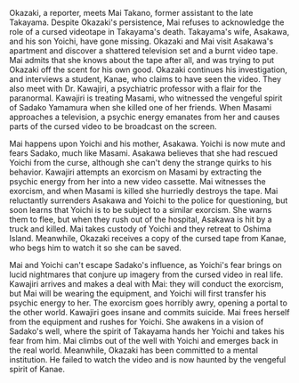 <!-- Ring 2 (1999) -->

Okazaki, a reporter, meets Mai Takano, former assistant to the late Takayama. Despite Okazaki's persistence, Mai refuses to acknowledge the role of a cursed videotape in Takayama's death. Takayama's wife, Asakawa, and his son Yoichi, have gone missing. Okazaki and Mai visit Asakawa's apartment and discover a shattered television set and a burnt video tape. Mai admits that she knows about the tape after all, and was trying to put Okazaki off the scent for his own good. Okazaki continues his investigation, and interviews a student, Kanae, who claims to have seen the video. They also meet with Dr. Kawajiri, a psychiatric professor with a flair for the paranormal. Kawajiri is treating Masami, who witnessed the vengeful spirit of Sadako Yamamura when she killed one of her friends. When Masami approaches a television, a psychic energy emanates from her and causes parts of the cursed video to be broadcast on the screen.

Mai happens upon Yoichi and his mother, Asakawa. Yoichi is now mute and fears Sadako, much like Masami. Asakawa believes that she had rescued Yoichi from the curse, although she can't deny the strange quirks to his behavior. Kawajiri attempts an exorcism on Masami by extracting the psychic energy from her into a new video cassette. Mai witnesses the exorcism, and when Masami is killed she hurriedly destroys the tape. Mai reluctantly surrenders Asakawa and Yoichi to the police for questioning, but soon learns that Yoichi is to be subject to a similar exorcism. She warns them to flee, but when they rush out of the hospital, Asakawa is hit by a truck and killed. Mai takes custody of Yoichi and they retreat to Oshima Island. Meanwhile, Okazaki receives a copy of the cursed tape from Kanae, who begs him to watch it so she can be saved.

Mai and Yoichi can't escape Sadako's influence, as Yoichi's fear brings on lucid nightmares that conjure up imagery from the cursed video in real life. Kawajiri arrives and makes a deal with Mai: they will conduct the exorcism, but Mai will be wearing the equipment, and Yoichi will first transfer his psychic energy to her. The exorcism goes horribly awry, opening a portal to the other world. Kawajiri goes insane and commits suicide. Mai frees herself from the equipment and rushes for Yoichi. She awakens in a vision of Sadako's well, where the spirit of Takayama hands her Yoichi and takes his fear from him. Mai climbs out of the well with Yoichi and emerges back in the real world. Meanwhile, Okazaki has been committed to a mental institution. He failed to watch the video and is now haunted by the vengeful spirit of Kanae.